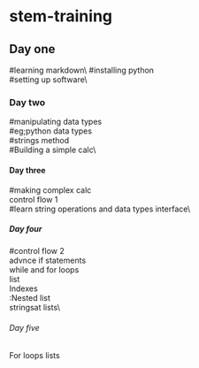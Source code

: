 # stem-training
## Day one
 #learning markdown\ 
 #installing python\
 #setting up software\

### Day two
 #manipulating data types\
  #eg;python data types\
    #strings method\
  #Building a simple calc\

#### Day three
#making complex calc\
control flow 1\
#learn string operations and data types interface\

##### Day four
#control flow 2\
advnce if statements\
while and for loops\
list\
Indexes\
:Nested list\
stringsat lists\

###### Day five
For loops
lists

